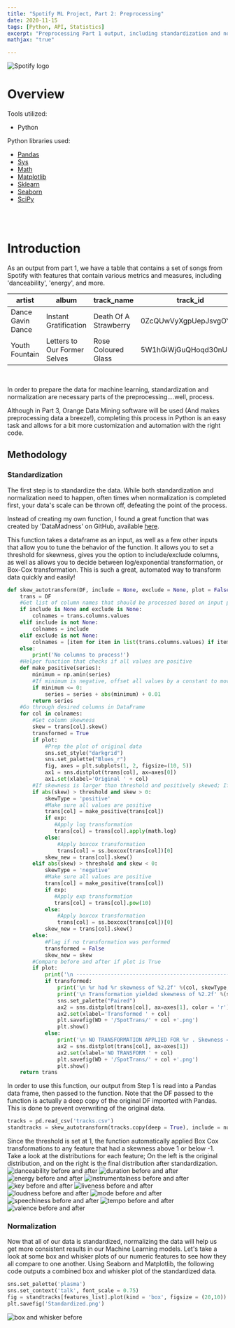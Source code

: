 ```yaml
---
title: "Spotify ML Project, Part 2: Preprocessing"
date: 2020-11-15
tags: [Python, API, Statistics]
excerpt: "Preprocessing Part 1 output, including standardization and normalization"
mathjax: "true"

---
```

<img src="{{ site.url }}{{ site.baseurl }}/images/spotify.png" alt="Spotify logo">


# Overview
Tools utilized:
* Python


Python libraries used:
* [Pandas](https://pandas.pydata.org/docs/)
* [Sys](https://docs.python.org/3/library/sys.html)
* [Math](https://docs.python.org/3/library/math.html)
* [Matplotlib](https://matplotlib.org/)
* [Sklearn](https://scikit-learn.org/stable/)
* [Seaborn](https://seaborn.pydata.org/#:~:text=Seaborn%20is%20a%20Python%20data,attractive%20and%20informative%20statistical%20graphics.)
* [SciPy](https://www.scipy.org/)
<br />
<br />


# Introduction
As an output from part 1, we have a table that contains a set of songs from Spotify with features that contain various metrics and measures, including 'danceability', 'energy', and more.

<table class="table table-bordered table-hover table-condensed">
<thead><tr><th title="Field #1">artist</th>
<th title="Field #2">album</th>
<th title="Field #3">track_name</th>
<th title="Field #4">track_id</th>
<th title="Field #5">danceability</th>
<th title="Field #6">energy</th>
<th title="Field #7">key</th>
<th title="Field #8">loudness</th>
<th title="Field #9">mode</th>
<th title="Field #10">speechiness</th>
<th title="Field #11">instrumentalness</th>
<th title="Field #12">liveness</th>
<th title="Field #13">valence</th>
<th title="Field #14">tempo</th>
<th title="Field #15">duration_ms</th>
<th title="Field #16">time_signature</th>
<th title="Field #17">saved</th>
</tr></thead>
<tbody>
<tr>
<td>Dance Gavin Dance</td>
<td>Instant Gratification</td>
<td>Death Of A Strawberry</td>
<td>0ZcQUwVyXgpUepJsvgOYgk</td>
<td align="right">0.576</td>
<td align="right">0.955</td>
<td align="right">4</td>
<td align="right">-3.122</td>
<td>1</td>
<td align="right">0.0458</td>
<td align="right">0.0</td>
<td align="right">0.054</td>
<td align="right">0.752</td>
<td align="right">124.972</td>
<td align="right">250973</td>
<td align="right">4</td>
<td>1</td>
</tr>
<tr>
<td>Youth Fountain</td>
<td>Letters to Our Former Selves</td>
<td>Rose Coloured Glass</td>
<td>5W1hGiWjGuQHoqd30nUkZR</td>
<td align="right">0.389</td>
<td align="right">0.984</td>
<td align="right">0</td>
<td align="right">-3.159</td>
<td>0</td>
<td align="right">0.235</td>
<td align="right">0.000187</td>
<td align="right">0.34</td>
<td align="right">0.617</td>
<td align="right">190.055</td>
<td align="right">197250</td>
<td align="right">4</td>
<td>0</td>
</tr>
</tbody></table>

<br />

In order to prepare the data for machine learning, standardization and normalization are necessary parts of the preprocessing....well, process.

Although in Part 3, Orange Data Mining software will be used (And makes preprocessing data a breeze!), completing this process in Python is an easy task and allows for a bit more customization and automation with the right code.

## Methodology
### Standardization
The first step is to standardize the data. While both standardization and normalization need to happen, often times when normalization is completed first, your data's scale can be thrown off, defeating the point of the process.

Instead of creating my own function, I found a great function that was created by 'DataMadness' on GitHub, available [here](https://datamadness.github.io/Skewness_Auto_Transform).

This function takes a dataframe as an input, as well as a few other inputs that allow you to tune the behavior of the function. It allows you to set a threshold for skewness, gives you the option to include/exclude columns, as well as allows you to decide between log/exponential transformation, or Box-Cox transformation. This is such a great, automated way to transform data quickly and easily!

``` python
def skew_autotransform(DF, include = None, exclude = None, plot = False, threshold = 1, exp = False):
    trans = DF
    #Get list of column names that should be processed based on input parameters
    if include is None and exclude is None:
        colnames = trans.columns.values
    elif include is not None:
        colnames = include
    elif exclude is not None:
        colnames = [item for item in list(trans.columns.values) if item not in exclude]
    else:
        print('No columns to process!')
    #Helper function that checks if all values are positive
    def make_positive(series):
        minimum = np.amin(series)
        #If minimum is negative, offset all values by a constant to move all values to positive teritory
        if minimum <= 0:
            series = series + abs(minimum) + 0.01
        return series
    #Go through desired columns in DataFrame
    for col in colnames:
        #Get column skewness
        skew = trans[col].skew()
        transformed = True
        if plot:
            #Prep the plot of original data
            sns.set_style("darkgrid")
            sns.set_palette("Blues_r")
            fig, axes = plt.subplots(1, 2, figsize=(10, 5))
            ax1 = sns.distplot(trans[col], ax=axes[0])
            ax1.set(xlabel='Original ' + col)
        #If skewness is larger than threshold and positively skewed; If yes, apply appropriate transformation
        if abs(skew) > threshold and skew > 0:
            skewType = 'positive'
            #Make sure all values are positive
            trans[col] = make_positive(trans[col])
            if exp:
               #Apply log transformation
               trans[col] = trans[col].apply(math.log)
            else:
                #Apply boxcox transformation
                trans[col] = ss.boxcox(trans[col])[0]
            skew_new = trans[col].skew()
        elif abs(skew) > threshold and skew < 0:
            skewType = 'negative'
            #Make sure all values are positive
            trans[col] = make_positive(trans[col])
            if exp:
               #Apply exp transformation
               trans[col] = trans[col].pow(10)
            else:
                #Apply boxcox transformation
                trans[col] = ss.boxcox(trans[col])[0]
            skew_new = trans[col].skew()
        else:
            #Flag if no transformation was performed
            transformed = False
            skew_new = skew
        #Compare before and after if plot is True
        if plot:
            print('\n ------------------------------------------------------')     
            if transformed:
                print('\n %r had %r skewness of %2.2f' %(col, skewType, skew))
                print('\n Transformation yielded skewness of %2.2f' %(skew_new))
                sns.set_palette("Paired")
                ax2 = sns.distplot(trans[col], ax=axes[1], color = 'r')
                ax2.set(xlabel='Transformed ' + col)
                plt.savefig(WD + '/SpotTrans/' + col +'.png')
                plt.show()
            else:
                print('\n NO TRANSFORMATION APPLIED FOR %r . Skewness = %2.2f' %(col, skew))
                ax2 = sns.distplot(trans[col], ax=axes[1])
                ax2.set(xlabel='NO TRANSFORM ' + col)
                plt.savefig(WD + '/SpotTrans/' + col +'.png')
                plt.show()
    return trans
```
In order to use this function, our output from Step 1 is read into a Pandas data frame, then passed to the function. Note that the DF passed to the function is actually a deep copy of the original DF imported with Pandas. This is done to prevent overwriting of the original data.
```python
tracks = pd.read_csv('tracks.csv')
standtracks = skew_autotransform(tracks.copy(deep = True), include = numeric_cols, plot = True, threshold = 1)
```
Since the threshold is set at 1, the function automatically applied Box Cox transformations to any feature that had a skewness above 1 or below -1. Take a look at the distributions for each feature; On the left is the original distribution, and on the right is the final distribution after standardization.
<img src="{{ site.url }}{{ site.baseurl }}/images/SpotTrans/danceability.png" alt="danceability before and after">
<img src="{{ site.url }}{{ site.baseurl }}/images/SpotTrans/duration_ms.png" alt="duration before and after">
<img src="{{ site.url }}{{ site.baseurl }}/images/SpotTrans/energy.png" alt="energy before and after">
<img src="{{ site.url }}{{ site.baseurl }}/images/SpotTrans/instrumentalness.png" alt="instrumentalness before and after">
<img src="{{ site.url }}{{ site.baseurl }}/images/SpotTrans/key.png" alt="key before and after">
<img src="{{ site.url }}{{ site.baseurl }}/images/SpotTrans/liveness.png" alt="liveness before and after">
<img src="{{ site.url }}{{ site.baseurl }}/images/SpotTrans/loudness.png" alt="loudness before and after">
<img src="{{ site.url }}{{ site.baseurl }}/images/SpotTrans/mode.png" alt="mode before and after">
<img src="{{ site.url }}{{ site.baseurl }}/images/SpotTrans/speechiness.png" alt="speechiness before and after">
<img src="{{ site.url }}{{ site.baseurl }}/images/SpotTrans/tempo.png" alt="tempo before and after">
<img src="{{ site.url }}{{ site.baseurl }}/images/SpotTrans/valence.png" alt="valence before and after">


### Normalization
Now that all of our data is standardized, normalizing the data will help us get more consistent results in our Machine Learning models.
Let's take a look at some box and whisker plots of our numeric features to see how they all compare to one another.
Using Seaborn and Matplotlib, the following code outputs a combined box and whisker plot of the standardized data.
```python
sns.set_palette('plasma')
sns.set_context('talk', font_scale = 0.75)
fig = standtracks[features_list].plot(kind = 'box', figsize = (20,10))
plt.savefig('Standardized.png')
```
<img src="{{ site.url }}{{ site.baseurl }}/images/SpotTrans/Standardized.png" alt="box and whisker before">
